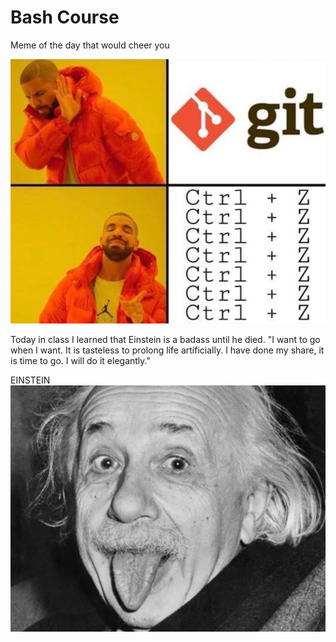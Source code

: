 # Bash Course

Meme of the day that would cheer you

![meme]

[meme]: https://github.com/jessline-h/bash_course/blob/master/r_1840117_3JUPn.jpg

Today in class I learned that Einstein is a badass until he died. 
"I want to go when I want. It is tasteless to prolong life artificially. I have done my share, it is time to go. I will do it elegantly."

EINSTEIN
![a_einstein]

[a_einstein]: https://github.com/jessline-h/bash_course/blob/master/alberteinste.jpg
